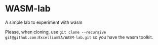 # WASM-lab
A simple lab to experiment with wasm

Please, when cloning, use ```git clone --recursive git@github.com:ExcelliumSA/WASM-lab.git``` so you have the wasm toolkit.
